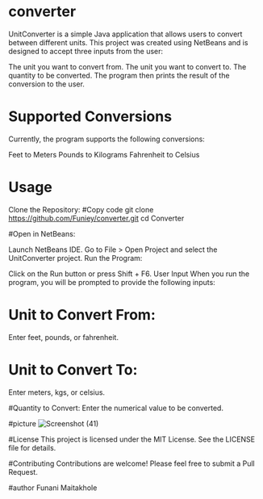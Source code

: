 # converter
UnitConverter is a simple Java application that allows users to convert between different units. This project was created using NetBeans and is designed to accept three inputs from the user:

The unit you want to convert from.
The unit you want to convert to.
The quantity to be converted.
The program then prints the result of the conversion to the user.

# Supported Conversions
Currently, the program supports the following conversions:

Feet to Meters
Pounds to Kilograms
Fahrenheit to Celsius

# Usage

Clone the Repository:
#Copy code
git clone https://github.com/Funiey/converter.git
cd Converter

#Open in NetBeans:

Launch NetBeans IDE.
Go to File > Open Project and select the UnitConverter project.
Run the Program:

Click on the Run button or press Shift + F6.
User Input
When you run the program, you will be prompted to provide the following inputs:

# Unit to Convert From:
Enter feet, pounds, or fahrenheit.

# Unit to Convert To:
Enter meters, kgs, or celsius.

#Quantity to Convert:
Enter the numerical value to be converted.

#picture
![Screenshot (41)](https://github.com/user-attachments/assets/ba6bceb5-0172-485d-8775-b1bb0b320c5e)

#License
This project is licensed under the MIT License. See the LICENSE file for details.

#Contributing
Contributions are welcome! Please feel free to submit a Pull Request.

#author
Funani Maitakhole
